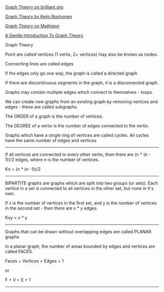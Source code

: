 [Graph Theory on brilliant.org](https://brilliant.org/wiki/graph-theory)

[Graph Theory by Keijo Ruohonen](http://math.tut.fi/~ruohonen/GT_English.pdf)


[Graph Theory on Mathigon](https://mathigon.org/course/graphs-and-networks)

[A Gentle Introduction To Graph Theory](https://medium.com/basecs/a-gentle-introduction-to-graph-theory-77969829ead8)

Graph Theory

Point are called vertices (1 vertix, 2+ vertices) may also be known as nodes.

Connecting lines are called edges

If the edges only go one way, the graph is called a directed graph

If there are discontinuous segments in the graph, it is a disconnected graph.

Graphs may contain multiple edges which connect to themselves - loops.

We can create new graphs from an existing graph by removing vertices and edges - these are called subgraphs.

The ORDER of a graph is the number of vertices.

The DEGREE of a vertix is the number of edges connected to the vertix.

Graphs which have a single ring of vertices are called cycles. All cycles have the same number of edges and vertices


---

If all vertices are connected to every other vertix, then there are (n * (n - 1))/2 edges, where n is the number of vertices.


Kn = (n * (n -1))/2

----

BIPARTITE graphs are graphs which are split into two groups (or sets). Each vertice in a set is connected to all vertices in the other set, but none in it's own.

If x is the number of vertices in the first set, and y is the number of vertices in the second set - then there are x * y edges.

Kxy = x * y

----

Graphs that can be drawn without overlapping edges are called PLANAR graphs

In a planar graph, the number of areas bounded by edges and vertices are called FACES.

Faces + Vertices = Edges + 1

or

F + V = E + 1

----



